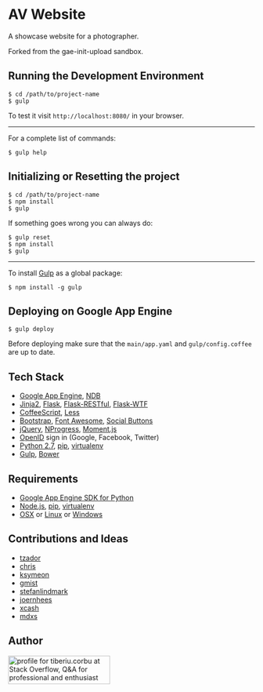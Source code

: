 AV Website
==========

A showcase website for a photographer.

Forked from the gae-init-upload sandbox.

Running the Development Environment
-----------------------------------

```
$ cd /path/to/project-name
$ gulp
```

To test it visit `http://localhost:8080/` in your browser.

---

For a complete list of commands:

```
$ gulp help
```

Initializing or Resetting the project
-------------------------------------

```
$ cd /path/to/project-name
$ npm install
$ gulp
```

If something goes wrong you can always do:

```
$ gulp reset
$ npm install
$ gulp
```

---

To install [Gulp](http://gulpjs.com) as a global package:

```
$ npm install -g gulp
```

Deploying on Google App Engine
------------------------------

```
$ gulp deploy
```

Before deploying make sure that the `main/app.yaml` and `gulp/config.coffee` are up to date.

Tech Stack
----------

-	[Google App Engine](https://developers.google.com/appengine/), [NDB](https://developers.google.com/appengine/docs/python/ndb/)
-	[Jinja2](http://jinja.pocoo.org/docs/), [Flask](http://flask.pocoo.org/), [Flask-RESTful](https://flask-restful.readthedocs.org), [Flask-WTF](https://flask-wtf.readthedocs.org)
-	[CoffeeScript](http://coffeescript.org/), [Less](http://lesscss.org/)
-	[Bootstrap](http://getbootstrap.com/), [Font Awesome](http://fortawesome.github.com/Font-Awesome/), [Social Buttons](http://lipis.github.io/bootstrap-social/)
-	[jQuery](http://jquery.com/), [NProgress](http://ricostacruz.com/nprogress/), [Moment.js](http://momentjs.com/)
-	[OpenID](http://en.wikipedia.org/wiki/OpenID) sign in (Google, Facebook, Twitter)
-	[Python 2.7](https://developers.google.com/appengine/docs/python/python27/using27), [pip](http://www.pip-installer.org/), [virtualenv](http://www.virtualenv.org/)
-	[Gulp](http://gulpjs.com), [Bower](http://bower.io/)

Requirements
------------

-	[Google App Engine SDK for Python](https://developers.google.com/appengine/downloads)
-	[Node.js](http://nodejs.org/), [pip](http://www.pip-installer.org/), [virtualenv](http://www.virtualenv.org/)
-	[OSX](http://www.apple.com/osx/) or [Linux](http://www.ubuntu.com) or [Windows](http://windows.microsoft.com/)

Contributions and Ideas
-----------------------

-	[tzador](http://stackoverflow.com/users/165697/tzador)
-	[chris](http://stackoverflow.com/users/226394/chris-top)
-	[ksymeon](https://plus.google.com/102598378133436784997)
-	[gmist](https://github.com/gmist)
-	[stefanlindmark](http://www.linkedin.com/in/stefanlindmark)
-	[joernhees](https://github.com/joernhees)
-	[xcash](https://github.com/xcash)
-	[mdxs](https://github.com/mdxs)

Author
------

<a href="http://stackoverflow.com/users/2406376/tiberiu-corbu"><img src="http://stackoverflow.com/users/flair/2406376.png" width="208" height="58" alt="profile for tiberiu.corbu at Stack Overflow, Q&amp;A for professional and enthusiast programmers" title="profile for tiberiu.corbu at Stack Overflow, Q&amp;A for professional and enthusiast programmers"></a>

